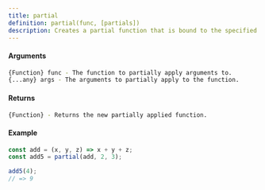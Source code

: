 ```yaml
---
title: partial
definition: partial(func, [partials])
description: Creates a partial function that is bound to the specified arguments.
---
```



#### Arguments


```bash
{Function} func - The function to partially apply arguments to.
{...any} args - The arguments to partially apply to the function.
```


#### Returns


```bash
{Function} - Returns the new partially applied function.
```


#### Example


```ts
const add = (x, y, z) => x + y + z;
const add5 = partial(add, 2, 3);

add5(4);
// => 9
```